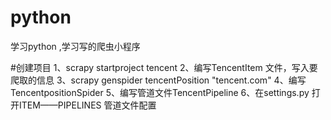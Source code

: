 # python
学习python ,学习写的爬虫小程序


#创建项目
1、scrapy startproject tencent
2、编写TencentItem 文件，写入要爬取的信息
3、scrapy genspider tencentPosition "tencent.com"
4、编写TencentpositionSpider
5、编写管道文件TencentPipeline
6、在settings.py 打开ITEM——PIPELINES 管道文件配置


